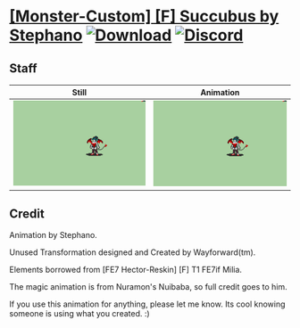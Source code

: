 # [\[Monster-Custom\] \[F\] Succubus by Stephano](./) [![Download](https://img.shields.io/badge/Download--red?style=social&logo=github)](https://minhaskamal.github.io/DownGit/#/home?url=https://github.com/Klokinator/FE-Repo/tree/main/Battle%20Animations%2FMonsters%20-%20Dragons%20and%20Special%2F%5BMonster-Custom%5D%20%5BF%5D%20Succubus%20by%20Stephano%2F7.%20Staff) [![Discord](https://img.shields.io/badge/Discord--blue?style=social&logo=discord)](https://discord.gg/C7VNGnyTPA)

## Staff

| Still | Animation |
| :---: | :-------: |
| ![Staff still](./Staff_000.png) | ![Staff](./Staff.gif) |

## Credit

Animation by Stephano.

Unused Transformation designed and Created by Wayforward(tm).

Elements borrowed from [FE7 Hector-Reskin] [F] T1 FE7if Milia.

The magic animation is from Nuramon's Nuibaba, so full credit goes to him.

If you use this animation for anything, please let me know. Its cool knowing someone is using what you created. :)




